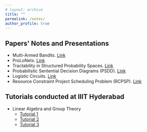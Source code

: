 ```yaml
---
# layout: archive
title: ""
permalink: /notes/
author_profile: true
---
```

## Papers' Notes and Presentations
* Multi-Armed Bandits. [Link](http://kushagra06.github.io/files/bandits-scribe.pdf)
* ProLoNets. [Link](http://kushagra06.github.io/files/ProLoNets.pdf)
* Tractability in Structured Probability Spaces. [Link](http://kushagra06.github.io/files/tract_struc_spaces.pdf)
* Probabilistic Sentential Decision Diagrams (PSDD). [Link](http://kushagra06.github.io/files/PSDD_Presentation.pdf)
* Logistic Circuits. [Link](http://kushagra06.github.io/files/logistic_ckts.pdf)
* Resource Constraint Project Scheduling Problem (RCPSP). [Link](http://kushagra06.github.io/files/RCPSP_June6.pdf)

## Tutorials conducted at IIIT Hyderabad
* Linear Algebra and Group Theory
  * [Tutorial 1](http://kushagra06.github.io/files/la_tut1.pdf)
  * [Tutorial 2](http://kushagra06.github.io/files/la_tut2.pdf)
  * [Tutorial 3](http://kushagra06.github.io/files/la_tut3.pdf)
